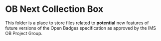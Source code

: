 # OB Next Collection Box

This folder is a place to store files related to **potential** new features of future versions of the Open Badges specification as approved by the IMS OB Project Group. 
